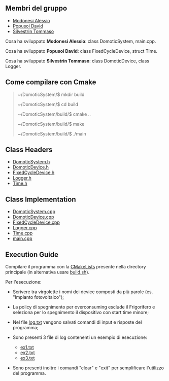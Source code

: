 ## Membri del gruppo

- [Modonesi Alessio](https://github.com/alessiomodonesi)
- [Popusoi David](https://github.com/davidpopusoi)
- [Silvestrin Tommaso](https://github.com/tommasosilvestrin)

Cosa ha sviluppato **Modonesi Alessio**: class DomoticSystem, main.cpp.

Cosa ha sviluppato **Popusoi David**: class FixedCycleDevice, struct Time.

Cosa ha sviluppato **Silvestrin Tommaso**: class DomoticDevice, class Logger.

## Come compilare con Cmake
>
> ~/DomoticSystem/$ mkdir build
>
> ~/DomoticSystem/$ cd build
>
> ~/DomoticSystem/build/$ cmake ..
>
> ~/DomoticSystem/build/$ make
>
> ~/DomoticSystem/build/$ ./main

## Class Headers

- [DomoticSystem.h](./include/DomoticSystem.h)
- [DomoticDevice.h](./include/DomoticDevice.h)
- [FixedCycleDevice.h](./include/FixedCycleDevice.h)
- [Logger.h](./include/Logger.h)
- [Time.h](./include/Time.h)

## Class Implementation

- [DomoticSystem.cpp](./src/DomoticSystem.cpp)
- [DomoticDevice.cpp](./src/DomoticDevice.cpp)
- [FixedCycleDevice.cpp](./src/FixedCycleDevice.cpp)
- [Logger.cpp](./src/Logger.cpp)
- [Time.cpp](./src/Time.cpp)
- [main.cpp](./src/main.cpp)

## Execution Guide

Compilare il programma con la [CMakeLists](./CMakeLists.txt) presente nella directory principale (in alternativa usare [build.sh](./build.sh)).

Per l'esecuzione:

- Scrivere tra virgolette i nomi dei device composti da più parole (es. "Impianto fotovoltaico");

- La policy di spegnimento per overconsuming esclude il Frigorifero e seleziona per lo spegnimento il dispositivo con start time minore;

- Nel file [log.txt](./log.txt) vengono salvati comandi di input e risposte del programma;

- Sono presenti 3 file di log contenenti un esempio di esecuzione:
  - [ex1.txt](./doc/ex1.txt)
  - [ex2.txt](./doc/ex2.txt)
  - [ex3.txt](./doc/ex3.txt)

- Sono presenti inoltre i comandi "clear" e "exit" per semplificare l'utilizzo del programma.
